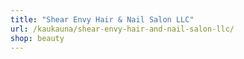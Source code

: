 ```yaml
---
title: "Shear Envy Hair & Nail Salon LLC"
url: /kaukauna/shear-envy-hair-and-nail-salon-llc/
shop: beauty
---
```

